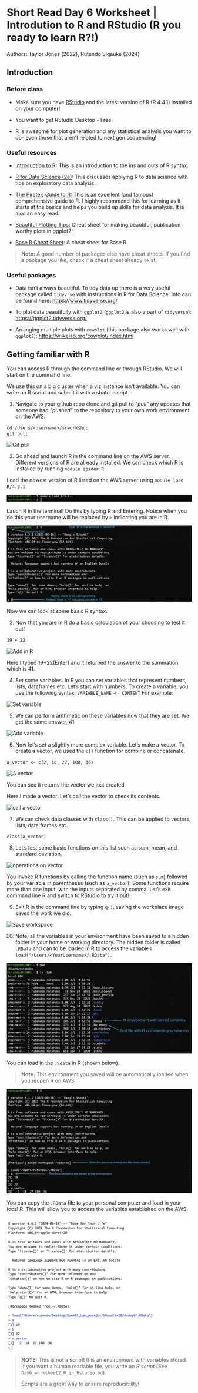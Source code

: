 # Short Read Day 6 Worksheet | Introdution to R and RStudio (R you ready to learn R?!)

Authors: Taylor Jones (2022), Rutendo Sigauke (2024)

## Introduction

### Before class

- Make sure you have [RStudio](https://www.rstudio.com/products/rstudio/download/) and the latest version of R (R 4.4.1) installed on your computer!

- You want to get RStudio Desktop - Free

- R is awesome for plot generation and any statistical analysis you want to do- even those that aren’t related to next gen sequencing!

### Useful resources

- [Introduction to R](https://cran.r-project.org/doc/manuals/r-release/R-intro.pdf): This is an introduction to the ins and outs of R syntax.

- [R for Data Science (2e)](https://r4ds.hadley.nz/): This discusses applying R to data science with tips on exploratory data analysis.

- [The Pirate’s Guide to R](https://bookdown.org/ndphillips/YaRrr/): This is an excellent (and famous) comprehensive guide to R. I highly recommend this for learning as it starts at the basics and helps you build up skills for data analysis. It is also an easy read.

- [Beautiful Plotting Tips](http://zevross.com/blog/2014/08/04/beautiful-plotting-in-r-a-ggplot2-cheatsheet-3/): Cheat sheet for making beautiful, publication worthy plots in ggplot2!

- [Base R Cheat Sheet](https://iqss.github.io/dss-workshops/R/Rintro/base-r-cheat-sheet.pdf): A cheat sheet for Base R 

> **Note:** A good number of packages also  have cheat sheets. If you find a package you like, check if a cheat sheet already exist.


### Useful packages

- Data isn’t always beautiful. To tidy data up there is a very useful package called `tidyvrse` with instructions in R for Data Science. Info can be found here: https://www.tidyverse.org/

- To plot data beautifully with `ggplot2` (`ggplot2` is also a part of `tidyverse`): https://ggplot2.tidyverse.org/

- Arranging multiple plots with `cowplot` (this package also works well with `ggplot2`): https://wilkelab.org/cowplot/index.html

## Getting familiar with R

You can access R through the command line or through RStudio. We will start on the command line. 

We use this on a big cluster when a viz instance isn’t available. You can write an R script and submit it with a sbatch script. 

1. Navigate to your github repo clone and git pull to _"pull"_ any updates that someone had _"pushed"_ to the repository to your own work environment on the AWS.

```
cd /Users/<username>/srworkshop
git pull
```

![Git pull](images/ws2_git_pull.png)

2. Go ahead and launch R in the command line on the AWS server. Different versions of R are already installed. We can check which R is installed by running `module spider R`

Load the newest version of R listed on the AWS server using `module load R/4.3.1`

![Module load](images/module_load_R.png)

Lauch R in the terminal! Do this by typing R and Entering. Notice when you do this your username will be replaced by `>` indicating you are in R.

![Launch R](images/launch_r.png)

Now we can look at some basic R syntax.

3. Now that you are in R do a basic calculation of your choosing to test it out!

```
19 + 22
```

![Add in R](images/adding_in_R.png)

Here I typed 19+22(Enter) and it returned the answer to the summation which is 41.

4.  Set some variables. In R you can set variables that represent numbers, lists, dataframes etc. Let’s start
with numbers. To create a variable, you use the following syntax: `VARIABLE_NAME <- CONTENT` For example:

![Set variable](images/set_variables_R.png)

5. We can perform arithmetic on these variables now that they are set. We get the same answer, 41.

![Add variable](images/add_numeric_variables_R.png)

6. Now let’s set a slightly more complex variable. Let’s make a vector. To create a vector, we used the `c()` function for combine or concatenate. 

```
a_vector <- c(2, 10, 27, 100, 36)
```

![A vector](images/create_cvector.png)

You can see it returns the vector we just created.

Here I made a vector. Let’s call the vector to check its contents.

![call a vector](images/call_a_vector.png)

7. We can check data classes with `class()`. This can be applied to vectors, lists, data.frames etc.

```
class(a_vector)
```

8. Let’s test some basic functions on this list such as sum, mean, and standard deviation.

![operations on vector](images/operations_on_vector.png)

You invoke R functions by calling the function name (such as `sum`) followed by your variable in parentheses (such as `a_vector`). Some functions require more than one input, with the inputs separated by comma. Let’s exit command line R and switch to RStudio to try it out!

9. Exit R in the command line by typing `q()`, saving the workplace image saves the work we did.

![Save workspace](images/save_workspace.png)

10. Note, all the variables in your environment have been saved to a hidden folder in your home or working directory. The hidden folder is called `.RData` and can to be loaded in R to access the variables `load("/Users/<YourUsername>/.RData")`. 

![Home files](images/user_home.png)

You can load in the `.Rdata` in R (shown below).

> **Note:** This environment you saved will be automatically loaded when you reopen R on AWS.

![Load R data](images/load_Rdata.png)

You can copy the `.RData` file to your personal computer and load in your local R. This will allow you to access the variables established on the AWS.

![Load R data local](images/load_RData_local.png)

> **NOTE:** This is not a script! It is an environment with variables stored. If you want a human readable file, you write an *R script* (See `Day6_worksheet2_R_in_Rstudio.md`).
>
> Scripts are a great way to ensure reproducibility!


